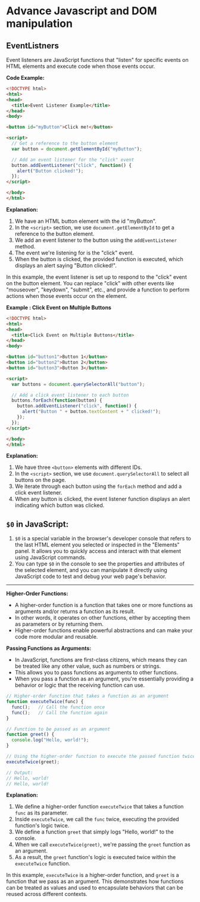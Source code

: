 # Advance Javascript and DOM manipulation 

## EventListners

Event listeners are JavaScript functions that "listen" for specific events on HTML elements and execute code when those events occur.

**Code Example:**
```html
<!DOCTYPE html>
<html>
<head>
  <title>Event Listener Example</title>
</head>
<body>

<button id="myButton">Click me!</button>

<script>
  // Get a reference to the button element
  var button = document.getElementById("myButton");

  // Add an event listener for the "click" event
  button.addEventListener("click", function() {
    alert("Button clicked!");
  });
</script>

</body>
</html>
```

**Explanation:**
1. We have an HTML button element with the id "myButton".
2. In the `<script>` section, we use `document.getElementById` to get a reference to the button element.
3. We add an event listener to the button using the `addEventListener` method.
4. The event we're listening for is the "click" event.
5. When the button is clicked, the provided function is executed, which displays an alert saying "Button clicked!".

In this example, the event listener is set up to respond to the "click" event on the button element. You can replace "click" with other events like "mouseover", "keydown", "submit", etc., and provide a function to perform actions when those events occur on the element.


**Example : Click Event on Multiple Buttons**
```html
<!DOCTYPE html>
<html>
<head>
  <title>Click Event on Multiple Buttons</title>
</head>
<body>

<button id="button1">Button 1</button>
<button id="button2">Button 2</button>
<button id="button3">Button 3</button>

<script>
  var buttons = document.querySelectorAll("button");

  // Add a click event listener to each button
  buttons.forEach(function(button) {
    button.addEventListener("click", function() {
      alert("Button " + button.textContent + " clicked!");
    });
  });
</script>

</body>
</html>
```

**Explanation:**
1. We have three `<button>` elements with different IDs.
2. In the `<script>` section, we use `document.querySelectorAll` to select all buttons on the page.
3. We iterate through each button using the `forEach` method and add a click event listener.
4. When any button is clicked, the event listener function displays an alert indicating which button was clicked.


## `$0` in JavaScript:

1. `$0` is a special variable in the browser's developer console that refers to the last HTML element you selected or inspected in the "Elements" panel. It allows you to quickly access and interact with that element using JavaScript commands.
2. You can type `$0` in the console to see the properties and attributes of the selected element, and you can manipulate it directly using JavaScript code to test and debug your web page's behavior.

---

**Higher-Order Functions:**
- A higher-order function is a function that takes one or more functions as arguments and/or returns a function as its result.
- In other words, it operates on other functions, either by accepting them as parameters or by returning them.
- Higher-order functions enable powerful abstractions and can make your code more modular and reusable.

**Passing Functions as Arguments:**
- In JavaScript, functions are first-class citizens, which means they can be treated like any other value, such as numbers or strings.
- This allows you to pass functions as arguments to other functions.
- When you pass a function as an argument, you're essentially providing a behavior or logic that the receiving function can use.


```javascript
// Higher-order function that takes a function as an argument
function executeTwice(func) {
  func();   // Call the function once
  func();   // Call the function again
}

// Function to be passed as an argument
function greet() {
  console.log("Hello, world!");
}

// Using the higher-order function to execute the passed function twice
executeTwice(greet);

// Output:
// Hello, world!
// Hello, world!
```

**Explanation:**
1. We define a higher-order function `executeTwice` that takes a function `func` as its parameter.
2. Inside `executeTwice`, we call the `func` twice, executing the provided function's logic twice.
3. We define a function `greet` that simply logs "Hello, world!" to the console.
4. When we call `executeTwice(greet)`, we're passing the `greet` function as an argument.
5. As a result, the `greet` function's logic is executed twice within the `executeTwice` function.

In this example, `executeTwice` is a higher-order function, and `greet` is a function that we pass as an argument. This demonstrates how functions can be treated as values and used to encapsulate behaviors that can be reused across different contexts.
